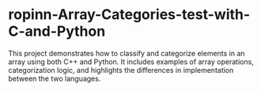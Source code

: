 # ropinn-Array-Categories-test-with-C-and-Python
This project demonstrates how to classify and categorize elements in an array using both C++ and Python. It includes examples of array operations, categorization logic, and highlights the differences in implementation between the two languages.
